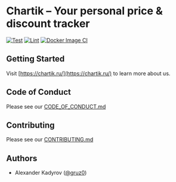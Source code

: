 # Chartik – Your personal price &amp; discount tracker

[![Test](https://github.com/gruz0/price-tracker-web/actions/workflows/test.yml/badge.svg)](https://github.com/gruz0/price-tracker-web/actions/workflows/test.yml)
[![Lint](https://github.com/gruz0/price-tracker-web/actions/workflows/lint.yml/badge.svg)](https://github.com/gruz0/price-tracker-web/actions/workflows/lint.yml)
[![Docker Image CI](https://github.com/gruz0/price-tracker-web/actions/workflows/docker-image.yml/badge.svg)](https://github.com/gruz0/price-tracker-web/actions/workflows/docker-image.yml)

## Getting Started

Visit [https://chartik.ru/](https://chartik.ru/) to learn more about us.

## Code of Conduct

Please see our [CODE_OF_CONDUCT.md](./CODE_OF_CONDUCT.md)

## Contributing

Please see our [CONTRIBUTING.md](./CONTRIBUTING.md)

## Authors

- Alexander Kadyrov ([@gruz0](https://github.com/gruz0))
